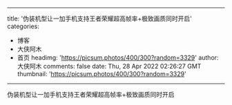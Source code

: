 
---
title: '伪装机型让一加手机支持王者荣耀超高帧率+极致画质同时开启'
categories: 
 - 博客
 - 大侠阿木
 - 首页
headimg: 'https://picsum.photos/400/300?random=3329'
author: 大侠阿木
comments: false
date: Thu, 28 Apr 2022 02:26:27 GMT
thumbnail: 'https://picsum.photos/400/300?random=3329'
---

<div>   
伪装机型让一加手机支持王者荣耀超高帧率+极致画质同时开启  
</div>
            